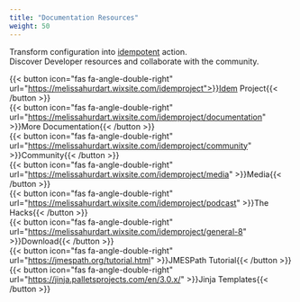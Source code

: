 ```yaml
---
title: "Documentation Resources"
weight: 50
---
```


Transform configuration into [idempotent](/) action.<br>
Discover Developer resources and collaborate with the community.

{{< button icon="fas fa-angle-double-right" url="https://melissahurdart.wixsite.com/idemproject">}}Idem Project{{< /button >}}
<br>
{{< button icon="fas fa-angle-double-right" url="https://melissahurdart.wixsite.com/idemproject/documentation" >}}More Documentation{{< /button >}}
<br>
{{< button icon="fas fa-angle-double-right" url="https://melissahurdart.wixsite.com/idemproject/community" >}}Community{{< /button >}}
<br>
{{< button icon="fas fa-angle-double-right" url="https://melissahurdart.wixsite.com/idemproject/media" >}}Media{{< /button >}}
<br>
{{< button icon="fas fa-angle-double-right" url="https://melissahurdart.wixsite.com/idemproject/podcast" >}}The Hacks{{< /button >}}
<br>
{{< button icon="fas fa-angle-double-right" url="https://melissahurdart.wixsite.com/idemproject/general-8" >}}Download{{< /button >}}
<br>
{{< button icon="fas fa-angle-double-right" url="https://jmespath.org/tutorial.html" >}}JMESPath Tutorial{{< /button >}}
<br>
{{< button icon="fas fa-angle-double-right" url="https://jinja.palletsprojects.com/en/3.0.x/" >}}Jinja Templates{{< /button >}}
<br>

